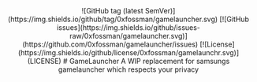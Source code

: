 <div align=center>
![GitHub tag (latest SemVer)](https://img.shields.io/github/tag/0xfossman/gamelauncher.svg)
[![GitHub issues](https://img.shields.io/github/issues-raw/0xfossman/gamelauncher.svg)](https://github.com/0xfossman/gamelauncher/issues)
[![License](https://img.shields.io/github/license/0xfossman/gamelaunchr.svg)](LICENSE)
# GameLauncher
A WIP replacement for samsungs gamelauncher which respects your privacy
</div>
